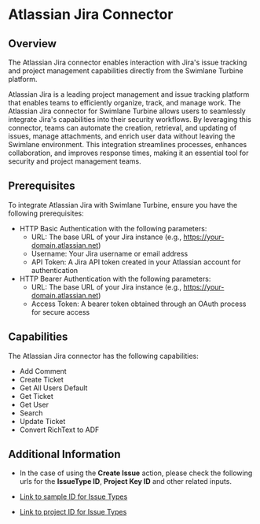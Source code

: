 # Atlassian Jira Connector
## Overview
The Atlassian Jira connector enables interaction with Jira's issue tracking and project management capabilities directly from the Swimlane Turbine platform.

Atlassian Jira is a leading project management and issue tracking platform that enables teams to efficiently organize, track, and manage work. The Atlassian Jira connector for Swimlane Turbine allows users to seamlessly integrate Jira's capabilities into their security workflows. By leveraging this connector, teams can automate the creation, retrieval, and updating of issues, manage attachments, and enrich user data without leaving the Swimlane environment. This integration streamlines processes, enhances collaboration, and improves response times, making it an essential tool for security and project management teams.

## Prerequisites


To integrate Atlassian Jira with Swimlane Turbine, ensure you have the following prerequisites:
- HTTP Basic Authentication with the following parameters:
  * URL: The base URL of your Jira instance (e.g., https://your-domain.atlassian.net)
  * Username: Your Jira username or email address
  * API Token: A Jira API token created in your Atlassian account for authentication
- HTTP Bearer Authentication with the following parameters:
  * URL: The base URL of your Jira instance (e.g., https://your-domain.atlassian.net)
  * Access Token: A bearer token obtained through an OAuth process for secure access


## Capabilities

The Atlassian Jira connector has the following capabilities:

* Add Comment
* Create Ticket
* Get All Users Default
* Get Ticket
* Get User
* Search
* Update Ticket
* Convert RichText to ADF


## Additional Information

* In the case of using the __Create Issue__ action, please check the following urls for the  __IssueType ID__, __Project Key ID__ and other related inputs.

* [Link to sample ID for Issue Types](https://confluence.atlassian.com/jirakb/finding-the-id-for-issue-types-646186508.html)
* [Link to project ID for Issue Types](https://confluence.atlassian.com/jirakb/how-to-get-project-id-from-the-jira-user-interface-827341414.html)
